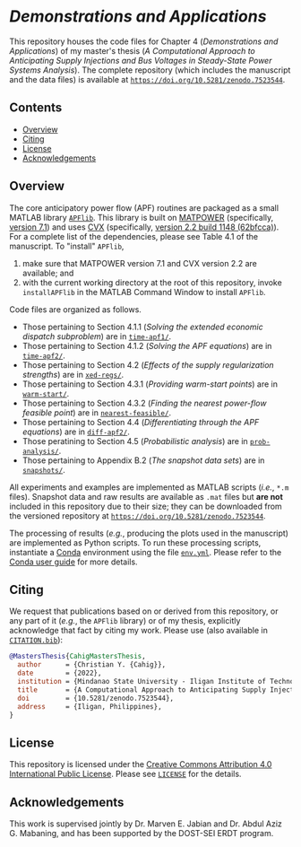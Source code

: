 # *Demonstrations and Applications*

This repository houses the code files for
Chapter 4 (*Demonstrations and Applications*)
of my master's thesis
(*A Computational Approach to Anticipating Supply Injections and Bus Voltages in Steady-State Power Systems Analysis*).
The complete repository
(which includes the manuscript and the data files)
is available at
[`https://doi.org/10.5281/zenodo.7523544`](https://doi.org/10.5281/zenodo.7523544).

<!-- omit in toc -->
## Contents

- [Overview](#overview)
- [Citing](#citing)
- [License](#license)
- [Acknowledgements](#acknowledgements)

## Overview

The core anticipatory power flow (APF) routines are packaged as a small MATLAB library [`APFlib`](./APFlib/).
This library is built on [MATPOWER](https://github.com/MATPOWER/matpower)
(specifically, [version 7.1](https://github.com/MATPOWER/matpower/releases/tag/7.1))
and uses [CVX](http://cvxr.com/cvx)
(specifically, [version 2.2 build 1148 (62bfcca)](http://cvxr.com/cvx/download/)).
For a complete list of the dependencies, please see Table 4.1 of the manuscript.
To "install" `APFlib`,

1. make sure that MATPOWER version 7.1 and CVX version 2.2 are available;
   and
2. with the current working directory at the root of this repository,
   invoke `installAPFlib` in the MATLAB Command Window to install `APFlib`.

Code files are organized as follows.

- Those pertaining to Section 4.1.1 (*Solving the extended economic dispatch subproblem*)
  are in [`time-apf1/`](./time-apf1/).
- Those pertaining to Section 4.1.2 (*Solving the APF equations*)
  are in [`time-apf2/`](./time-apf2/).
- Those pertaining to Section 4.2 (*Effects of the supply regularization strengths*)
  are in [`xed-regs/`](./xed-regs/).
- Those pertaining to Section 4.3.1 (*Providing warm-start points*)
  are in [`warm-start/`](./warm-start/).
- Those pertaining to Section 4.3.2 (*Finding the nearest power-flow feasible point*)
  are in [`nearest-feasible/`](./nearest-feasible/).
- Those pertaining to Section 4.4 (*Differentiating through the APF equations*)
  are in [`diff-apf2/`](./diff-apf2/).
- Those peratining to Section 4.5 (*Probabilistic analysis*)
  are in [`prob-analysis/`](./prob-analysis/).
- Those pertaining to Appendix B.2 (*The snapshot data sets*)
  are in [`snapshots/`](./snapshots/).

All experiments and examples are implemented as MATLAB scripts (*i.e.*, `*.m` files).
Snapshot data and raw results are available as `.mat` files
but **are not** included in this repository due to their size;
they can be downloaded from the versioned repository at
[`https://doi.org/10.5281/zenodo.7523544`](https://doi.org/10.5281/zenodo.7523544).

The processing of results (*e.g.*, producing the plots used in the manuscript)
are implemented as Python scripts.
To run these processing scripts,
instantiate a [Conda](https://docs.conda.io/projects/conda/en/latest/) environment
using the file [`env.yml`](./env.yml).
Please refer to the [Conda user guide](https://docs.conda.io/projects/conda/en/latest/user-guide/index.html) for more details.

## Citing

We request that publications based on or derived from this repository,
or any part of it (*e.g.*, the `APFlib` library) or of my thesis,
explicitly acknowledge that fact by citing my work.
Please use (also available in [`CITATION.bib`](./CITATION.bib)):

```bibtex
@MastersThesis{CahigMastersThesis,
  author      = {Christian Y. {Cahig}},
  date        = {2022},
  institution = {Mindanao State University - Iligan Institute of Technology},
  title       = {A Computational Approach to Anticipating Supply Injections and Bus Voltages in Steady-State Power Systems Analysis},
  doi         = {10.5281/zenodo.7523544},
  address     = {Iligan, Philippines},
}
```

## License

This repository is licensed under the [Creative Commons Attribution 4.0 International Public License](https://creativecommons.org/licenses/by/4.0/).
Please see [`LICENSE`](./LICENSE) for the details.

## Acknowledgements

This work is supervised jointly by Dr. Marven E. Jabian and Dr. Abdul Aziz G. Mabaning,
and has been supported by the DOST-SEI ERDT program.
